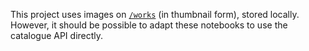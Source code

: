 This project uses images on [`/works`](https://wellcomecollection.org/works) (in thumbnail form), stored locally. However, it should be possible to adapt these notebooks to use the catalogue API directly.